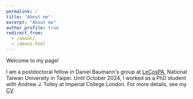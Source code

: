 ```yaml
---
permalink: /
title: "About me"
excerpt: "About me"
author_profile: true
redirect_from: 
  - /about/
  - /about.html
---
```


Welcome to my page! 

I am a postdoctoral fellow in Daniel Baumann's group at [LeCosPA](https://www.lecospa.ntu.edu.tw), National Taiwan University in Taipei.
Until October 2024, I worked as a PhD student with Andrew J. Tolley at Imperial College London.
For more details, see my [CV](../files/cv.pdf).
